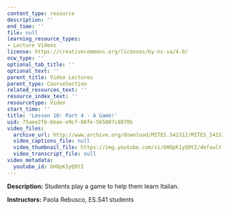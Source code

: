 ```yaml
---
content_type: resource
description: ''
end_time: ''
file: null
learning_resource_types:
- Lecture Videos
license: https://creativecommons.org/licenses/by-nc-sa/4.0/
ocw_type: ''
optional_tab_title: ''
optional_text: ''
parent_title: Video Lectures
parent_type: CourseSection
related_resources_text: ''
resource_index_text: ''
resourcetype: Video
start_time: ''
title: 'Lesson 10: Part 4 - A Game!'
uid: 75aee2fb-bbae-e9cf-86fe-565007c8078b
video_files:
  archive_url: http://www.archive.org/download/MITES.S41S12/MITES_S41S12_Lesson10_Part4_300k.mp4
  video_captions_file: null
  video_thumbnail_file: https://img.youtube.com/vi/bHOpK1yQ9tI/default.jpg
  video_transcript_file: null
video_metadata:
  youtube_id: bHOpK1yQ9tI
---
```


**Description:** Students play a game to help them learn Italian.

**Instructors:** Paola Rebusco, ES.S41 students

